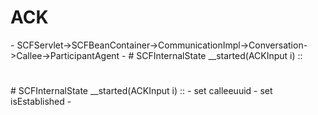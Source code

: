 # ACK

<Call Stack>
- SCFServlet->SCFBeanContainer->CommunicationImpl->Conversation->Callee->ParticipantAgent


<Flow>
-



<Conversation>
  # SCFInternalState __started(ACKInput i) ::



<ParticipantAgent>

  #



<Conversation>
  # SCFInternalState __started(ACKInput i) ::
  - set calleeuuid
  - set isEstablished
  - 
